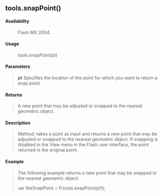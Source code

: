 ## tools.snapPoint()

#### Availability

> Flash MX 2004.

#### Usage

> tools.snapPoint(pt)

#### Parameters

> **pt** Specifies the location of the point for which you want to return a snap point.

#### Returns

> A new point that may be adjusted or snapped to the nearest geometric object.

#### Description

> Method; takes a point as input and returns a new point that may be adjusted or *snapped* to the nearest geometric object. If snapping is disabled in the View menu in the Flash user interface, the point returned is the original point.

#### Example

> The following example returns a new point that may be snapped to the nearest geometric object.
>
> var theSnapPoint = fl.tools.snapPoint(pt1);
